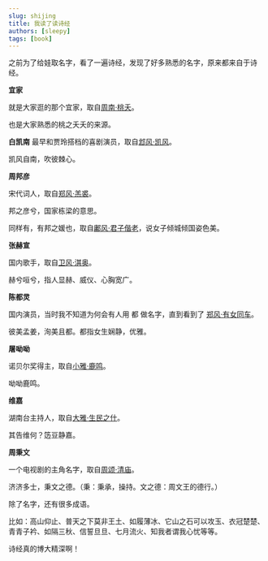 ```yaml
---
slug: shijing
title: 我读了读诗经
authors: [sleepy]
tags: [book]
---
```


之前为了给娃取名字，看了一遍诗经，发现了好多熟悉的名字，原来都来自于诗经。

**宜家**

就是大家逛的那个宜家，取自[周南·桃夭](https://baike.baidu.com/item/%E5%91%A8%E5%8D%97%C2%B7%E6%A1%83%E5%A4%AD/4982214)。

也是大家熟悉的桃之夭夭的来源。

**白凯南**
最早和贾玲搭档的喜剧演员，取自[邶风·凯风](https://baike.baidu.com/item/%E9%82%B6%E9%A3%8E%C2%B7%E5%87%AF%E9%A3%8E/19671385)。

凯风自南，吹彼棘心。

**周邦彦**

宋代词人，取自[郑风·羔裘](https://baike.baidu.com/item/%E9%83%91%E9%A3%8E%C2%B7%E7%BE%94%E8%A3%98)。

邦之彦兮，国家栋梁的意思。

同样有，有邦之媛也，取自[鄘风·君子偕老](https://baike.baidu.com/item/%E9%84%98%E9%A3%8E%C2%B7%E5%90%9B%E5%AD%90%E5%81%95%E8%80%81/19666652)，说女子倾城倾国姿色美。

**张赫宣**

国内歌手，取自[卫风·淇奥](https://baike.baidu.com/item/%E5%8D%AB%E9%A3%8E%C2%B7%E6%B7%87%E5%A5%A5/6998563)。

赫兮咺兮，指人显赫、威仪、心胸宽广。

**陈都灵**

国内演员，当时我不知道为何会有人用 都 做名字，直到看到了 [郑风·有女同车](https://baike.baidu.com/item/%E9%83%91%E9%A3%8E%C2%B7%E6%9C%89%E5%A5%B3%E5%90%8C%E8%BD%A6)。

彼美孟姜，洵美且都。都指女生娴静，优雅。

**屠呦呦**

诺贝尔奖得主，取自[小雅·鹿鸣](https://baike.baidu.com/item/%E5%B0%8F%E9%9B%85%C2%B7%E9%B9%BF%E9%B8%A3/1841749)。

呦呦鹿鸣。

**维嘉**

湖南台主持人，取自[大雅·生民之什](https://baike.baidu.com/item/%E5%A4%A7%E9%9B%85%C2%B7%E7%94%9F%E6%B0%91%E4%B9%8B%E4%BB%80)。

其告维何？笾豆静嘉。

**周秉文**

一个电视剧的主角名字，取自[周颂·清庙](https://baike.baidu.com/item/%E5%91%A8%E9%A2%82%C2%B7%E6%B8%85%E5%BA%99)。

济济多士，秉文之德。（秉：秉承，操持。文之德：周文王的德行。）

除了名字，还有很多成语。

比如：高山仰止、普天之下莫非王土、如履薄冰、它山之石可以攻玉、衣冠楚楚、青青子衿、如隔三秋、信誓旦旦、七月流火、知我者谓我心忧等等。

诗经真的博大精深啊！
